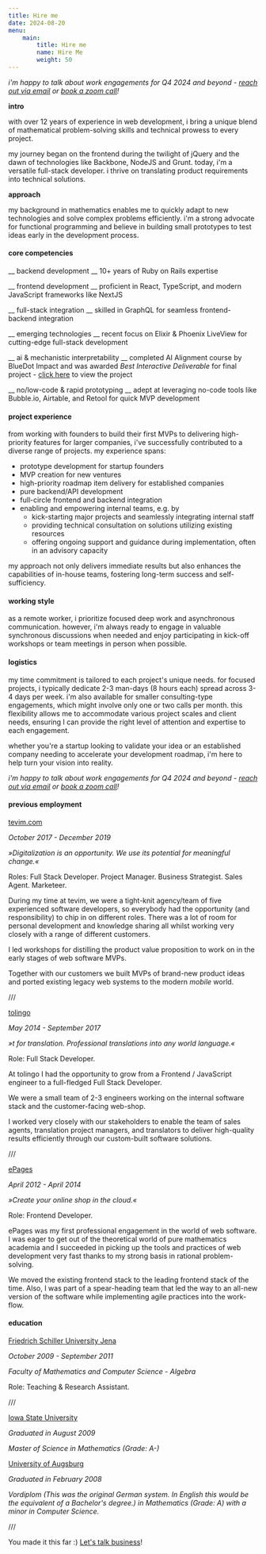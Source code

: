 ```yaml
---
title: Hire me
date: 2024-08-20
menu:
    main:
        title: Hire me
        name: Hire Me
        weight: 50
---
```


*i'm happy to talk about work engagements for Q4 2024 and beyond - [reach out via email](mailto:jan@janraasch.com) or [book a zoom call](https://calendly.com/jan-raasch/office-hours)!*

**intro**

with over 12 years of experience in web development, i bring a unique blend of mathematical problem-solving skills and technical prowess to every project.

my journey began on the frontend during the twilight of jQuery and the dawn of technologies like Backbone, NodeJS and Grunt. today, i'm a versatile full-stack developer. i thrive on translating product requirements into technical solutions.

**approach**

my background in mathematics enables me to quickly adapt to new technologies and solve complex problems efficiently. i'm a strong advocate for functional programming and believe in building small prototypes to test ideas early in the development process.

#### core competencies

__ backend development __
10+ years of Ruby on Rails expertise

__ frontend development __
proficient in React, TypeScript, and modern JavaScript frameworks like NextJS

__ full-stack integration __
skilled in GraphQL for seamless frontend-backend integration

__ emerging technologies __
recent focus on Elixir & Phoenix LiveView for cutting-edge full-stack development

__ ai & mechanistic interpretability __
completed AI Alignment course by BlueDot Impact and was awarded *Best Interactive Deliverable* for final project - [click here][ai-safety-fundamentals-project-url] to view the project

__ no/low-code & rapid prototyping __
adept at leveraging no-code tools like Bubble.io, Airtable, and Retool for quick MVP development

#### project experience

from working with founders to build their first MVPs to delivering high-priority features for larger companies, i've successfully contributed to a diverse range of projects. my experience spans:

* prototype development for startup founders
* MVP creation for new ventures
* high-priority roadmap item delivery for established companies
* pure backend/API development
* full-circle frontend and backend integration
* enabling and empowering internal teams, e.g. by
    * kick-starting major projects and seamlessly integrating internal staff
    * providing technical consultation on solutions utilizing existing resources
    * offering ongoing support and guidance during implementation, often in an advisory capacity

my approach not only delivers immediate results but also enhances the capabilities of in-house teams, fostering long-term success and self-sufficiency.

#### working style

as a remote worker, i prioritize focused deep work and asynchronous communication. however, i'm always ready to engage in valuable synchronous discussions when needed and enjoy participating in kick-off workshops or team meetings in person when possible.

#### logistics

my time commitment is tailored to each project's unique needs. for focused projects, i typically dedicate 2-3 man-days (8 hours each) spread across 3-4 days per week. i'm also available for smaller consulting-type engagements, which might involve only one or two calls per month. this flexibility allows me to accommodate various project scales and client needs, ensuring I can provide the right level of attention and expertise to each engagement.

whether you're a startup looking to validate your idea or an established company needing to accelerate your development roadmap, i'm here to help turn your vision into reality.

*i'm happy to talk about work engagements for Q4 2024 and beyond - [reach out via email](mailto:jan@janraasch.com) or [book a zoom call](https://calendly.com/jan-raasch/office-hours)!*

#### previous employment

[tevim.com](https://tevim.com)

_October 2017 - December 2019_

_»Digitalization is an opportunity. We use its potential for meaningful change.«_

Roles: Full Stack Developer. Project Manager. Business Strategist. Sales Agent. Marketeer.

During my time at tevim, we were a tight-knit agency/team of five experienced software developers, so everybody had the opportunity (and responsibility) to chip in on different roles. There was a lot of room for personal development and knowledge sharing all whilst working very closely with a range of different customers.

I led workshops for distilling the product value proposition to work on in the early stages of web software MVPs.

Together with our customers we built MVPs of brand-new product ideas and ported existing legacy web systems to the modern _mobile_ world.

///

[tolingo](https://www.tolingo.com)

_May 2014 - September 2017_

_»t for translation. Professional translations into any world language.«_

Role: Full Stack Developer.

At tolingo I had the opportunity to grow from a Frontend / JavaScript engineer to a full-fledged Full Stack Developer.

We were a small team of 2-3 engineers working on the internal software stack and the customer-facing web-shop.

I worked very closely with our stakeholders to enable the team of sales agents, translation project managers, and translators to deliver high-quality results efficiently through our custom-built software solutions.

///

[ePages](https://epages.com)

_April 2012 - April 2014_

_»Create your online shop in the cloud.«_

Role: Frontend Developer.

ePages was my first professional engagement in the world of web software. I was eager to get out of the theoretical world of pure mathematics academia and I succeeded in picking up the tools and practices of web development very fast thanks to my strong basis in rational problem-solving.

We moved the existing frontend stack to the leading frontend stack of the time. Also, I was part of a spear-heading team that led the way to an all-new version of the software while implementing agile practices into the work-flow.

#### education

[Friedrich Schiller University Jena](https://www.uni-jena.de)

_October 2009 - September 2011_

_Faculty of Mathematics and Computer Science - Algebra_

Role: Teaching & Research Assistant.

///

[Iowa State University](https://www.iastate.edu/)

_Graduated in August 2009_

_Master of Science in Mathematics (Grade: A-)_

[University of Augsburg](https://www.uni-augsburg.de)

_Graduated in February 2008_

_Vordiplom (This was the original German system. In English this would be the equivalent of a Bachelor's degree.) in Mathematics (Grade: A) with a minor in Computer Science._

///

You made it this far :) [Let's talk business](mailto:jan@janraasch.com)!

[johannes-url]: https://dividat.com/unternehmen
[alex-url]: https://alex.flatter.io/
[alex-live-views-tweet-url]: https://twitter.com/aflatter/status/1279473667634839552
[hugo-bearblog-url]: https://github.com/janraasch/hugo-bearblog
[hugo-product-launch-url]: https://github.com/janraasch/hugo-product-launch
[tab-ahead-url]: https://github.com/janraasch/tab-ahead
[connect-mail-url]: mailto:jan@janraasch.com
[connect-github-url]: https://github.com/janraasch/
[imprint-url]: /imprint/
[resume-url]: /resume/
[ai-safety-fundamentals-project-url]: https://aisafetyfundamentals.com/projects/activate-love-steering-ai-text-generation/

